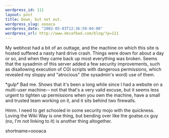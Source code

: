 ```yaml
--- 
wordpress_id: 111
layout: post
title: Down, but not out.
wordpress_slug: oooaca
wordpress_date: "2002-05-03T12:36:59-04:00"
wordpress_url: http://www.decafbad.com/blog/?p=111
---
```

<p>My webhost had a bit of an outtage, and the machine on which this site is hosted suffered a nasty hard drive crash.  Things were down for about a day or so, and when they came back up most everything was broken.  Seems that the sysadmin of this server added a few security improvements, such as disallowing execution of CGI scripts with dangerous permissions, which revealed my sloppy and "atrocious" (the sysadmin's word) use of them.  </p>
<p>*gulp*  Bad me.  Shows that it's been a long while since I had a website on a multi-user machine-- not that that's a very valid excuse, but it seems less urgent to tighten up permissions when you own the machine, have a small and trusted team working on it, and it sits behind two firewalls.</p>
<p>Hmm.  I need to get schooled in some security mojo with the quickness.  Loving the Wiki Way is one thing, but bending over like the goatse.cx guy (no, I'm not linking to it) is another thing altogether.<br />
</p>
<!--more-->
shortname=oooaca
